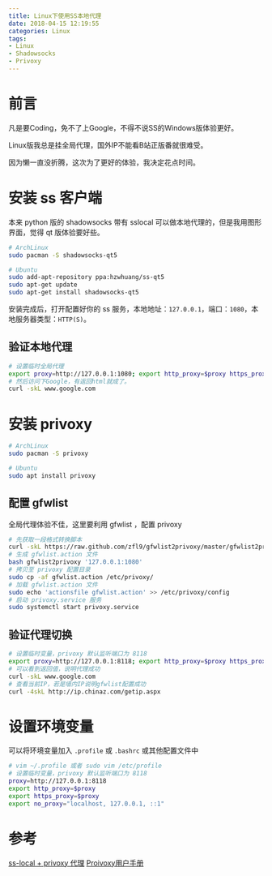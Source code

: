 ```yaml
---
title: Linux下使用SS本地代理
date: 2018-04-15 12:19:55
categories: Linux
tags:
- Linux
- Shadowsocks
- Privoxy
---
```


# 前言

凡是要Coding，免不了上Google，不得不说SS的Windows版体验更好。

Linux版我总是挂全局代理，国外IP不能看B站正版番就很难受。

因为懒一直没折腾，这次为了更好的体验，我决定花点时间。

<!--more-->

# 安装 ss 客户端

本来 python 版的 shadowsocks 带有 sslocal 可以做本地代理的，但是我用图形界面，觉得 qt 版体验要好些。

```sh
# ArchLinux
sudo pacman -S shadowsocks-qt5

# Ubuntu
sudo add-apt-repository ppa:hzwhuang/ss-qt5
sudo apt-get update
sudo apt-get install shadowsocks-qt5
```

安装完成后，打开配置好你的 ss 服务，本地地址：`127.0.0.1`，端口：`1080`，本地服务器类型：`HTTP(S)`。

## 验证本地代理

```sh
# 设置临时全局代理
export proxy=http://127.0.0.1:1080; export http_proxy=$proxy https_proxy=$proxy no_proxy="localhost, 127.0.0.1, ::1"
# 然后访问下Google，有返回html就成了。
curl -skL www.google.com
```

# 安装 privoxy

```sh
# ArchLinux
sudo pacman -S privoxy

# Ubuntu
sudo apt install privoxy
```

## 配置 gfwlist

全局代理体验不佳，这里要利用 gfwlist ，配置 privoxy

```sh
# 先获取一段格式转换脚本
curl -skL https://raw.github.com/zfl9/gfwlist2privoxy/master/gfwlist2privoxy -o gfwlist2privoxy
# 生成 gfwlist.action 文件
bash gfwlist2privoxy '127.0.0.1:1080'
# 拷贝至 privoxy 配置目录
sudo cp -af gfwlist.action /etc/privoxy/
# 加载 gfwlist.action 文件
sudo echo 'actionsfile gfwlist.action' >> /etc/privoxy/config
# 启动 privoxy.service 服务
sudo systemctl start privoxy.service
```

## 验证代理切换

```sh
# 设置临时变量，privoxy 默认监听端口为 8118
export proxy=http://127.0.0.1:8118; export http_proxy=$proxy https_proxy=$proxy no_proxy="localhost, 127.0.0.1, ::1"
# 可以看到返回值，说明代理成功
curl -skL www.google.com
# 查看当前IP，若是墙内IP说明gfwlist配置成功
curl -4skL http://ip.chinaz.com/getip.aspx
```

# 设置环境变量

可以将环境变量加入 `.profile` 或 `.bashrc` 或其他配置文件中

```sh
# vim ~/.profile 或者 sudo vim /etc/profile
# 设置临时变量，privoxy 默认监听端口为 8118
proxy=http://127.0.0.1:8118
export http_proxy=$proxy
export https_proxy=$proxy
export no_proxy="localhost, 127.0.0.1, ::1"
```

# 参考

[ss-local + privoxy 代理](https://www.zfl9.com/ss-local.html)
[Proivoxy用户手册](https://www.privoxy.org/user-manual/actions-file.html)